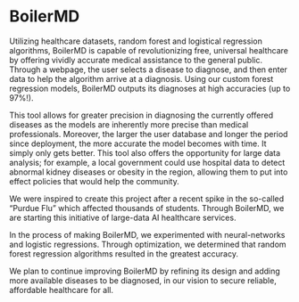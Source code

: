 # BoilerMD
Utilizing healthcare datasets, random forest and logistical regression algorithms, BoilerMD is capable of revolutionizing free, universal healthcare by offering vividly accurate medical assistance to the general public. Through a webpage, the user selects a disease to diagnose, and then enter data to help the algorithm arrive at a diagnosis. Using our custom forest regression models, BoilerMD outputs its diagnoses at high accuracies (up to 97%!).

This tool allows for greater precision in diagnosing the currently offered diseases as the models are inherently more precise than medical professionals. Moreover, the larger the user database and longer the period since deployment, the more accurate the model becomes with time. It simply only gets better. This tool also offers the opportunity for large data analysis; for example, a local government could use hospital data to detect abnormal kidney diseases or obesity in the region, allowing them to put into effect policies that would help the community.

We were inspired to create this project after a recent spike in the so-called “Purdue Flu” which affected thousands of students. Through BoilerMD, we are starting this initiative of large-data AI healthcare services.

In the process of making BoilerMD, we experimented with neural-networks and logistic regressions. Through optimization, we determined that random forest regression algorithms resulted in the greatest accuracy.

We plan to continue improving BoilerMD by refining its design and adding more available diseases to be diagnosed, in our vision to secure reliable, affordable healthcare for all.
